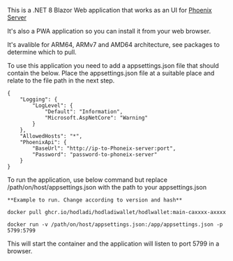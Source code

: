 This is a .NET 8 Blazor Web application that works as an UI for [Phoenix Server](https://phoenix.acinq.co/server)

It's also a PWA application so you can install it from your web browser.

It's avalible for ARM64, ARMv7 and AMD64 architecture, see packages to determine which to pull.

To use this application you need to add a appsettings.json file that should contain the below.
Place the appsettings.json file at a suitable place and relate to the file path in the next step.
```
{
    "Logging": {
        "LogLevel": {
            "Default": "Information",
            "Microsoft.AspNetCore": "Warning"
        }
    },
    "AllowedHosts": "*",
    "PhoenixApi": {
        "BaseUrl": "http://ip-to-Phoneix-server:port",
        "Password": "password-to-phoneix-server"
    }
}
```
To run the application, use below command but replace /path/on/host/appsettings.json with the path to your appsettings.json
```
**Example to run. Change according to version and hash**

docker pull ghcr.io/hodladi/hodladiwallet/hodlwallet:main-caxxxx-axxxx

docker run -v /path/on/host/appsettings.json:/app/appsettings.json -p 5799:5799
```
This will start the container and the application will listen to port 5799 in a browser.

